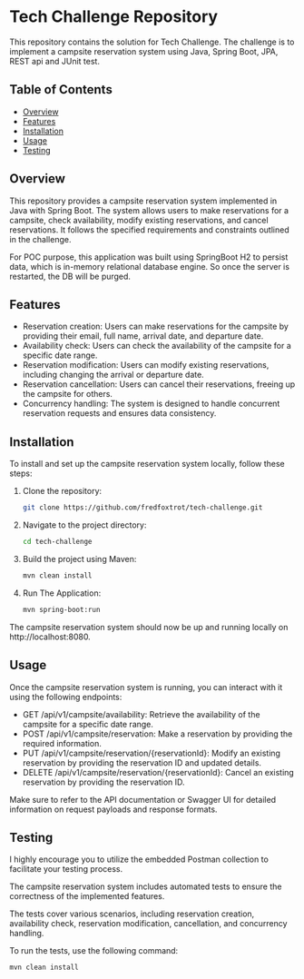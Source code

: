 # Tech Challenge Repository

This repository contains the solution for Tech Challenge. 
The challenge is to implement a campsite reservation system using Java, Spring Boot, JPA, REST api and JUnit test.

## Table of Contents

- [Overview](#overview)
- [Features](#features)
- [Installation](#installation)
- [Usage](#usage)
- [Testing](#testing)

## Overview

This repository provides a campsite reservation system implemented in Java with Spring Boot. 
The system allows users to make reservations for a campsite, check availability, modify existing reservations, and cancel reservations. 
It follows the specified requirements and constraints outlined in the challenge.

For POC purpose, this application was built using SpringBoot H2 to persist data, which is in-memory relational database engine.
So once the server is restarted, the DB will be purged.

## Features

- Reservation creation: Users can make reservations for the campsite by providing their email, full name, arrival date, and departure date.
- Availability check: Users can check the availability of the campsite for a specific date range.
- Reservation modification: Users can modify existing reservations, including changing the arrival or departure date.
- Reservation cancellation: Users can cancel their reservations, freeing up the campsite for others.
- Concurrency handling: The system is designed to handle concurrent reservation requests and ensures data consistency.

## Installation

To install and set up the campsite reservation system locally, follow these steps:

1. Clone the repository:

   ```bash
   git clone https://github.com/fredfoxtrot/tech-challenge.git

2. Navigate to the project directory:

   ```bash
   cd tech-challenge

3. Build the project using Maven:

   ```bash
   mvn clean install

4. Run The Application:

   ```bash
   mvn spring-boot:run

The campsite reservation system should now be up and running locally on http://localhost:8080.

## Usage
Once the campsite reservation system is running, you can interact with it using the following endpoints:

- GET /api/v1/campsite/availability: Retrieve the availability of the campsite for a specific date range.
- POST /api/v1/campsite/reservation: Make a reservation by providing the required information.
- PUT /api/v1/campsite/reservation/{reservationId}: Modify an existing reservation by providing the reservation ID and updated details.
- DELETE /api/v1/campsite/reservation/{reservationId}: Cancel an existing reservation by providing the reservation ID.

Make sure to refer to the API documentation or Swagger UI for detailed information on request payloads and response formats.

## Testing
I highly encourage you to utilize the embedded Postman collection to facilitate your testing process.

The campsite reservation system includes automated tests to ensure the correctness of the implemented features. 

The tests cover various scenarios, including reservation creation, availability check, reservation modification, cancellation, and concurrency handling.

To run the tests, use the following command:

   ```bash
   mvn clean install

